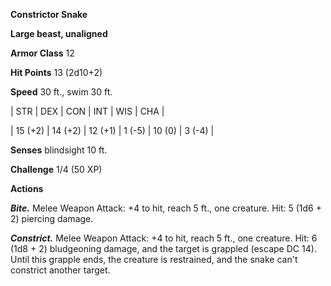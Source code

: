 **Constrictor Snake**

**Large beast, unaligned**

**Armor Class** 12

**Hit Points** 13 (2d10+2)

**Speed** 30 ft., swim 30 ft.

|   STR   |   DEX   |   CON   |   INT   |   WIS   |   CHA   |
  
| 15 (+2) | 14 (+2) | 12 (+1) | 1 (-5) | 10 (0) | 3 (-4) |

**Senses** blindsight 10 ft.

**Challenge** 1/4 (50 XP)

**Actions**

***Bite.*** Melee Weapon Attack: +4 to hit, reach 5 ft., one creature. Hit: 5 (1d6 + 2) piercing damage.

***Constrict.*** Melee Weapon Attack: +4 to hit, reach 5 ft., one creature. Hit: 6 (1d8 + 2) bludgeoning damage, and the target is grappled (escape DC 14). Until this grapple ends, the creature is restrained, and the snake can't constrict another target.

